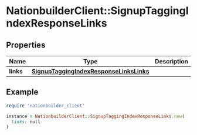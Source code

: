 # NationbuilderClient::SignupTaggingIndexResponseLinks

## Properties

| Name | Type | Description | Notes |
| ---- | ---- | ----------- | ----- |
| **links** | [**SignupTaggingIndexResponseLinksLinks**](SignupTaggingIndexResponseLinksLinks.md) |  | [optional] |

## Example

```ruby
require 'nationbuilder_client'

instance = NationbuilderClient::SignupTaggingIndexResponseLinks.new(
  links: null
)
```

